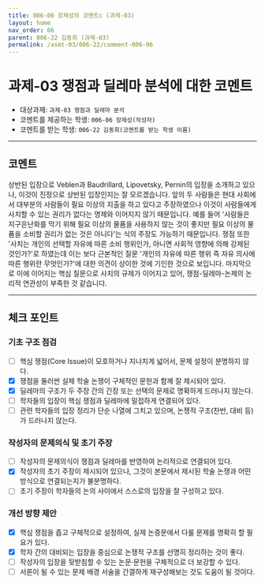 ```yaml
---
title: 006-06 장제성의 코멘트c (과제-03) 
layout: home
nav_order: 06
parent: 006-22 김동희 (과제-03)
permalink: /asmt-03/006-22/comment-006-06
---
```


# 과제-03 쟁점과 딜레마 분석에 대한 코멘트

- 대상과제: `과제-03 쟁점과 딜레마 분석`
- 코멘트를 제공하는 학생: `006-06 장제성(작성자)` 
- 코멘트를 받는 학생: `006-22 김동희(코멘트를 받는 학생 이름)` 

---

## 코멘트

상반된 입장으로 Veblen과 Baudrillard, Lipovetsky, Pernin의 입장을 소개하고 있으나, 이것이 진정으로 상반된 입장인지는 잘 모르겠습니다. 앞의 두 사람들은 현대 사회에서 대부분의 사람들이 필요 이상의 지출을 하고 있다고 주장하였으나 이것이 사람들에게 사치할 수 있는 권리가 없다는 명제와 이어지지 않기 때문입니다. 예를 들어 '사람들은 지구온난화를 막기 위해 필요 이상의 물품을 사용하지 않는 것이 좋지만 필요 이상의 물품을 소비할 권리가 없는 것은 아니다'는 식의 주장도 가능하기 때문입니다. 쟁점 또한  '사치는 개인의 선택할 자유에 따른 소비 행위인가, 아니면 사회적 영향에 의해 강제된 것인가?'로 하였는데 이는 보다 근본적인 질문 '개인의 자유에 따른 행위 즉 자유 의사에 따른 행위란 무엇인가?'에 대한 의견이 상이한 것에 기인한 것으로 보입니다. 마지막으로 이에 이어지는 핵심 질문으로 사치의 규제가 이어지고 있어, 쟁점-딜레마-논제의 논리적 연관성이 부족한 것 같습니다.

---

## 체크 포인트

### **기초 구조 점검**
- [ ] 핵심 쟁점(Core Issue)이 모호하거나 지나치게 넓어서, 문제 설정이 분명하지 않다.
- [x] 쟁점을 둘러싼 실제 학술 논쟁이 구체적인 문헌과 함께 잘 제시되어 있다.
- [x] 딜레마의 구조가 두 주장 간의 긴장 또는 선택의 문제로 명확하게 드러나지 않는다.
- [ ] 학자들의 입장이 핵심 쟁점과 딜레마에 밀접하게 연결되어 있다.
- [ ] 관련 학자들의 입장 정리가 단순 나열에 그치고 있으며, 논쟁적 구조(찬반, 대비 등)가 드러나지 않는다.

### **작성자의 문제의식 및 초기 주장**
- [ ] 작성자의 문제의식이 쟁점과 딜레마를 반영하여 논리적으로 연결되어 있다.
- [x] 작성자의 초기 주장이 제시되어 있으나, 그것이 본문에서 제시된 학술 논쟁과 어떤 방식으로 연결되는지가 불분명하다.
- [ ] 초기 주장이 학자들의 논의 사이에서 스스로의 입장을 잘 구성하고 있다.

### **개선 방향 제안**
- [x] 핵심 쟁점을 좁고 구체적으로 설정하여, 실제 논증문에서 다룰 문제를 명확히 할 필요가 있다.
- [x] 학자 간의 대비되는 입장을 중심으로 논쟁적 구조를 선명히 정리하는 것이 좋다.
- [ ] 작성자의 입장을 뒷받침할 수 있는 논문·문헌을 구체적으로 더 보강할 수 있다.
- [ ] 서론이 될 수 있는 문제 배경 서술을 간결하게 재구성해보는 것도 도움이 될 것이다.
